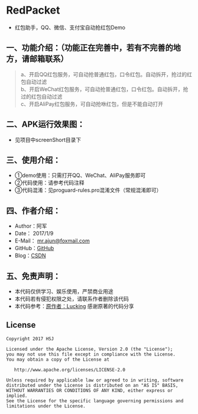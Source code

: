 # RedPacket
- 红包助手，QQ、微信、支付宝自动抢红包Demo

## 一、功能介绍：（功能正在完善中，若有不完善的地方，请邮箱联系）
> a、开启QQ红包服务，可自动抢普通红包，口令红包。自动拆开，抢过的红包自动过滤<br>
> b、开启WeChat红包服务，可自动抢普通红包，口令红包。自动拆开，抢过的红包自动过滤<br>
> c、开启AliPay红包服务，可自动抢咻红包，但是不能自动打开<br>

## 二、APK运行效果图：
- 见项目中screenShort目录下

## 三、使用介绍：
- ①demo使用：只需打开QQ、WeChat、AliPay服务即可
- ②代码使用：请参考代码注释
- ③代码混淆：见proguard-rules.pro混淆文件（常规混淆即可）

## 四、作者介绍：
* Author：阿军
* Date： 2017/1/9
* E-Mail： mr.ajun@foxmail.com
* GitHub：[GitHub](https://github.com/LittleRedArmy/RedPacket)
* Blog：[CSDN](http://blog.csdn.net/hshengjun/article/details/54408704)

## 五、免责声明：
* 本代码仅供学习、娱乐使用，严禁商业用途
* 本代码若有侵犯权限之处，请联系作者删除该代码
* 本代码参考：[原作者：Lucking](https://github.com/leiqiang75/luckking) 感谢原著的代码分享

## License
```text
Copyright 2017 HSJ

Licensed under the Apache License, Version 2.0 (the "License");
you may not use this file except in compliance with the License.
You may obtain a copy of the License at

   http://www.apache.org/licenses/LICENSE-2.0

Unless required by applicable law or agreed to in writing, software
distributed under the License is distributed on an "AS IS" BASIS,
WITHOUT WARRANTIES OR CONDITIONS OF ANY KIND, either express or implied.
See the License for the specific language governing permissions and
limitations under the License.
```
